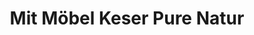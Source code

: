 ---
title: "Mit Möbel Keser Pure Natur"
url: /mammendorf/mit-moebel-keser-pure-natur/
shop: Möbel
---